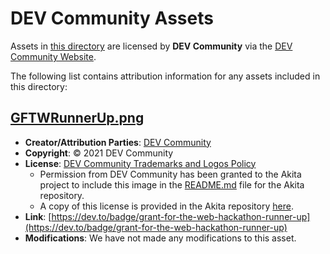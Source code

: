 # DEV Community Assets

Assets in [this directory](.) are licensed by **DEV Community** via the 
[DEV Community Website](https://dev.to/).

The following list contains attribution information for any assets included in this directory:

## [GFTWRunnerUp.png](GFTWRunnerUp.png)
- **Creator/Attribution Parties**: [DEV Community](https://dev.to/)
- **Copyright**: © 2021 DEV Community
- **License**: [DEV Community Trademarks and Logos Policy](https://dev.to/terms#dev-trademarks-and-logo-policy)
    - Permission from DEV Community has been granted to the Akita project to include this image in the [README.md](/README.md) file for the Akita repository.
    - A copy of this license is provided in the Akita repository [here](/docs/licenses/DEV_COMMUNITY_TRADEMARKS_AND_LOGOS_POLICY).
- **Link**: [https://dev.to/badge/grant-for-the-web-hackathon-runner-up](https://dev.to/badge/grant-for-the-web-hackathon-runner-up)
- **Modifications**: We have not made any modifications to this asset.
